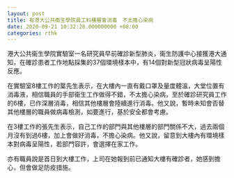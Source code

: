 ```yaml
---
layout: post
title: 有港大公共衞生學院員工料樓層會消毒　不太擔心染病
date: 2020-09-21 10:32:28.000000000 +08:00
categories: rthk
---
```


港大公共衞生學院實驗室一名研究員早前確診新型肺炎，衞生防護中心接獲港大通知，在確診患者工作地點採集的37個環境樣本中，有14個對新型冠狀病毒呈陽性反應。

在實驗室8樓工作的葉先生表示，在大樓內一直有戴口罩及量度體溫，大堂位置有消毒液，相信職員的手部衞生工作做得不錯，不太擔心染病，至於確診研究員工作的6樓，已作深層消毒，相信其他樓層會陸續進行消毒。他又說，暫時未知會否替其他樓層的職員做病毒檢測，如要進行，基於安全都會考慮。

在3樓工作的張先生表示，自己工作的部門與其他樓層的部門關係不大，過去兩個月沒有到過6樓，加上會做好消毒，不擔心染病。他又說，留意到大樓內有環境樣本對病毒呈陽性，若部門容許，會選擇在家工作。

亦有職員說是首日到大樓工作，上司在她報到前已通知大樓有確診者，她感到擔心，但會做足防疫措施。
